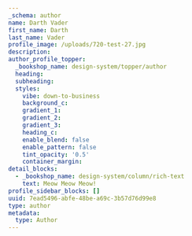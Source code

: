 ```yaml
---
_schema: author
name: Darth Vader
first_name: Darth
last_name: Vader
profile_image: /uploads/720-test-27.jpg
description:
author_profile_topper:
  _bookshop_name: design-system/topper/author
  heading:
  subheading:
  styles:
    vibe: down-to-business
    background_c:
    gradient_1:
    gradient_2:
    gradient_3:
    heading_c:
    enable_blend: false
    enable_pattern: false
    tint_opacity: '0.5'
    container_margin:
detail_blocks:
  - _bookshop_name: design-system/column/rich-text
    text: Meow Meow Meow!
profile_sidebar_blocks: []
uuid: 7ead5496-abfe-48be-a69c-3b57d76d99e8
type: author
metadata:
  type: Author
---
```


